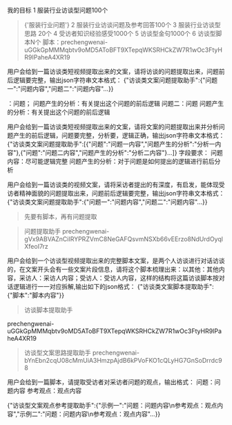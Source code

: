 我的目标
1 服装行业访谈型问题100个 

>{'服装行业问题'}
2 服装行业访谈问题及参考回答100个
3 服装行业访谈型思路 20个
4 受访者知识经验感受1000个
5 访谈型金句1000个
6 访谈型脚本N个     脚本：prechengwenai-uGGkGpMMMqbtv9oMD5AToBFT9XTepqWKSRHCkZW7R1wOc3FtyHR9IPaheA4XR19


用户会给到一篇访谈类短视频提取出来的文案，请将访谈的问题提取出来，问题前后逻辑要完整，输出json字符串文本格式：
{"访谈类文案问题提取助手":{"问题一":"问题内容","问题二":"问题内容"...}}

：问题； 
问题产生的分析：有关提出这个问题的前后逻辑
问题二：问题
问题产生的分析：有关提出这个问题的前后逻辑


用户会给到一篇访谈类短视频提取出来的文案，请将文案的问题提取出来并分析问题产生的前后逻辑，问题要完整，分析要，逻辑正确，输出json字符串文本格式：
{"访谈类文案问题提取助手":[{"问题":"问题一内容","问题产生的分析":"分析一内容"},{"问题":"问题二内容","问题产生的分析":"分析二内容"}...]}
字段要求：
问题内容：尽可能逻辑完整
问题产生的分析：对于问题是如何提出的逻辑进行前后分析


用户会给到一篇访谈类的视频文案，请将采访者提出的有深度，有启发，能体现受访者精神面貌的问题提取出来，问题前后逻辑要完整，输出json字符串文本格式：
{"访谈类文案问题提取助手":{"问题一":"问题内容","问题二":"问题内容"...}}


>先要有脚本，再有问题提取

>问题提取助手
prechengwenai-gVx9ABVAZnCiIRYPRZVmC8NeGAFQsvmNSXb66vEErzo8NdUrdOyqlXfeoI7rz


用户会给到一个访谈型视频提取出来的完整脚本文案，是两个人访谈进行对话访谈的，在文案开头会有一些文案片段信息，请将这个脚本梳理出来：以其他：其他内容，采访人：采访人内容；受访人：受访人内容，这样的结构将这篇访谈脚本按对话逻辑进行一一对应拆解,输出如下的json格式：
{"访谈类文案脚本提取助手":{"脚本":"脚本内容"}}

>访谈脚本提取助手

prechengwenai-uGGkGpMMMqbtv9oMD5AToBFT9XTepqWKSRHCkZW7R1wOc3FtyHR9IPaheA4XR19


>访谈型文案思路提取助手
prechengwenai-bYnEbn2cqU08cMmUiA3HmzpAjdB6kPVoFKO1cQLyHG7GnSoDrrdc98


用户会给到一篇脚本，请提取受访者对采访者问题的观点，输出格式：
问题：问题内容
参考观点：观点内容

{"访谈型文案观点参考提取助手":{"示例一":"问题：问题内容\n参考观点：观点内容","示例二":"问题：问题内容\n参考观点：观点内容"...}}